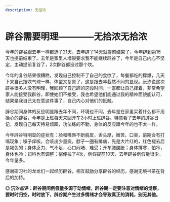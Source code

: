 ```yaml
---
description: 无拾浓
---
```


# 辟谷需要明理————无拾浓无拾浓

今年的辟谷跟去年一样都选了21天，去年辟了14天就提前结束了，今年辟到第16天也提前结束了。去年是家里人墙裂要求我不能继续辟谷了，今年是自己内心不坚定，主动提前复谷了，2次辟谷都没过那个坎。

今年的复谷结果很糟糕，发现自己控制不了自己的食欲了，每餐都吃的撑爆，几天下来自己跟吹气球一样，体型又复原了，这是跟去年截然不同的显现。沅汐说这次辟谷很多人没有明理，我回顾了自己辟的这段时间，一直都让自己撑着，非常希望家人能接受我辟谷，即使她们不接受，我也希望他们能通过我的精神面貌能认可，结果是我自己太在意这件事了，自己内心对他们的抵触。

辟谷期间身体的反应明显跟去年不同，环境也不同，去年是在家里呆着什么都不用操心的辟谷，今年是上班每天来回开车2小时上班辟谷。特意看了去年的辟谷日记，发现自己每天特易烦躁，功法练的不勤，身体的反应跟今年的也不太一样。

今年辟谷特明显的症状有：脸和嘴唇不断脱皮，舌头厚，微苦、口臭，前期会有打嗝现象；嗓子痒咳，会咳出少量痰，脖子一圈有排病，先是大片红的，红色褪去后是褐色的；身体乏力、气不足，心口闷堵、难受；开车腰酸胀；身体排寒，怕冷，身体也冷；妇科也有调整；宿便拉了4次，例假提前10天，去年辟谷例假量很少，今年量多。

感谢研习社的龙龙们一起经历辟谷，相互鼓励分享辟谷的经历，感谢无境书茶在背后的加持。

**◎ 沅汐点评：辟谷期间例假量多源于动情绪，辟谷期一定要注意对情绪的觉察，要时时归空，时时放下，辟谷期产生过多情绪才会导致真正的消耗，别无其他。**

